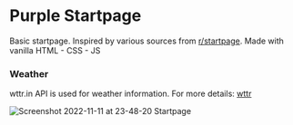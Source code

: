 # Purple Startpage
Basic startpage. Inspired by various sources from [r/startpage](https://www.reddit.com/r/startpages/). Made with vanilla HTML - CSS - JS 

### Weather

wttr.in API is used for weather information. For more details: [wttr](https://github.com/chubin/wttr.in)

![Screenshot 2022-11-11 at 23-48-20 Startpage](https://user-images.githubusercontent.com/19970595/201442142-d3f0b172-6d2d-447b-8f63-c6d596f82549.png)
